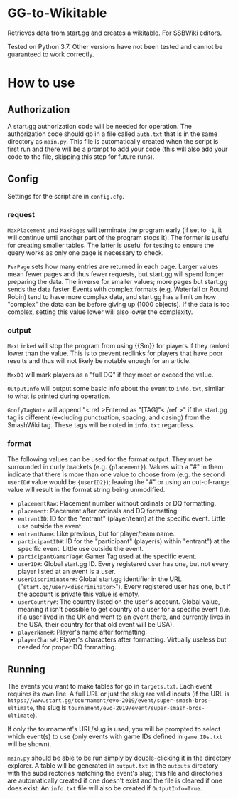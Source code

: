 # GG-to-Wikitable
Retrieves data from start.gg and creates a wikitable. For SSBWiki editors.

Tested on Python 3.7. Other versions have not been tested and cannot be guaranteed to work correctly.

# How to use
## Authorization
A start.gg authorization code will be needed for operation. The authorization code should go in a file called `auth.txt` that is in the same directory as `main.py`. This file is automatically created when the script is first run and there will be a prompt to add your code (this will also add your code to the file, skipping this step for future runs).

## Config
Settings for the script are in `config.cfg`.

### request
`MaxPlacement` and `MaxPages` will terminate the program early (if set to `-1`, it will continue until another part of the program stops it). The former is useful for creating smaller tables. The latter is useful for testing to ensure the query works as only one page is necessary to check.

`PerPage` sets how many entries are returned in each page. Larger values mean fewer pages and thus fewer requests, but start.gg will spend longer preparing the data. The inverse for smaller values; more pages but start.gg sends the data faster. Events with complex formats (e.g. Waterfall or Round Robin) tend to have more complex data, and start.gg has a limit on how "complex" the data can be before giving up (1000 objects). If the data is too complex, setting this value lower will also lower the complexity.

### output
`MaxLinked` will stop the program from using {{Sm}} for players if they ranked lower than the value. This is to prevent redlinks for players that have poor results and thus will not likely be notable enough for an article.

`MaxDQ` will mark players as a "full DQ" if they meet or exceed the value.

`OutputInfo` will output some basic info about the event to `info.txt`, similar to what is printed during operation.

`GoofyTagNote` will append "< ref >Entered as "[TAG]"< /ref >" if the start.gg tag is different (excluding punctuation, spacing, and casing) from the SmashWiki tag. These tags will be noted in `info.txt` regardless.

### format
The following values can be used for the format output. They must be surrounded in curly brackets (e.g. `{placement}`). Values with a "#" in them indicate that there is more than one value to choose from (e.g. the second `userID#` value would be `{userID2}`); leaving the "#" or using an out-of-range value will result in the format string being unmodified.
* `placementRaw`: Placement number without ordinals or DQ formatting.
* `placement`: Placement after ordinals and DQ formatting
* `entrantID`: ID for the "entrant" (player/team) at the specific event. Little use outside the event.
* `entrantName`: Like previous, but for player/team name.
* `participantID#`: ID for the "participant" (player(s) within "entrant") at the specific event. Little use outside the event.
* `participantGamerTag#`: Gamer Tag used at the specific event.
* `userID#`: Global start.gg ID. Every registered user has one, but not every player listed at an event is a user.
* `userDiscriminator#`: Global start.gg identifier in the URL ("`start.gg/user/<discriminator>`"). Every registered user has one, but if the account is private this value is empty.
* `userCountry#`: The country listed on the user's account. Global value, meaning it isn't possible to get country of a user for a specific event (i.e. if a user lived in the UK and went to an event there, and currently lives in the USA, their country for that old event will be USA).
* `playerName#`: Player's name after formatting.
* `playerChars#`: Player's characters after formatting. Virtually useless but needed for proper DQ formatting.

## Running
The events you want to make tables for go in `targets.txt`. Each event requires its own line. A full URL or just the slug are valid inputs (if the URL is `https://www.start.gg/tournament/evo-2019/event/super-smash-bros-ultimate`, the slug is `tournament/evo-2019/event/super-smash-bros-ultimate`).

If only the tournament's URL/slug is used, you will be prompted to select which event(s) to use (only events with game IDs defined in `game IDs.txt` will be shown).

`main.py` should be able to be run simply by double-clicking it in the directory explorer. A table will be generated in `output.txt` in the `outputs` directory with the subdirectories matching the event's slug; this file and directories are automatically created if one doesn't exist and the file is cleared if one does exist. An `info.txt` file will also be created if `OutputInfo=True`.